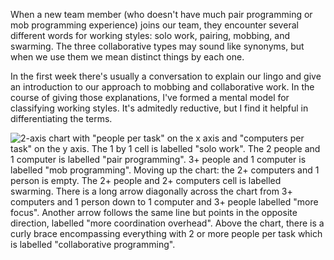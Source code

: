When a new team member (who doesn't have much pair programming or mob
programming experience) joins our team, they encounter several different words
for working styles: solo work, pairing, mobbing, and swarming. The three
collaborative types may sound like synonyms, but when we use them we mean
distinct things by each one. 


In the first week there's usually a conversation to explain our lingo and give
an introduction to our approach to mobbing and collaborative work. In the course
of giving those explanations, I've formed a mental model for classifying working
styles. It's admitedly reductive, but I find it helpful in differentiating the
terms.

<div class='image-container'>
  <img
    src='/assets/blog/working-styles.png'
    alt='2-axis chart with "people per task" on the x axis and "computers per task" on the y axis. The 1 by 1 cell is labelled "solo work". The 2 people and 1 computer is labelled "pair programming". 3+ people and 1 computer is labelled "mob programming". Moving up the chart: the 2+ computers and 1 person is empty. The 2+ people and 2+ computers cell is labelled swarming. There is a long arrow diagonally across the chart from 3+ computers and 1 person down to 1 computer and 3+ people labelled "more focus". Another arrow follows the same line but points in the opposite direction, labelled "more coordination overhead". Above the chart, there is a curly brace encompassing everything with 2 or more people per task which is labelled "collaborative programming". '
    />
</div>

<br/>
